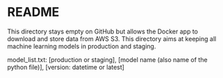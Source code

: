README
==============================

This directory stays empty on GitHub but allows the Docker app to download and store data from AWS S3.
This directory aims at keeping all machine learning models in production and staging.

model_list.txt: [production or staging], [model name (also name of the python file)], [version: datetime or latest]